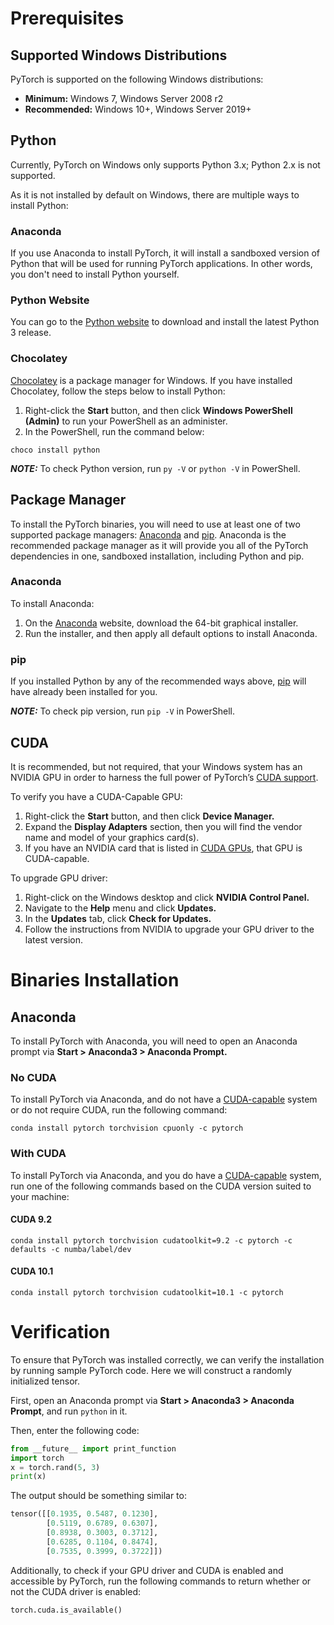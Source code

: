 # Prerequisites

## Supported Windows Distributions

PyTorch is supported on the following Windows distributions:

* __Minimum:__ Windows 7, Windows Server 2008 r2
* __Recommended:__ Windows 10+, Windows Server 2019+

## Python

Currently, PyTorch on Windows only supports Python 3.x; Python 2.x is not supported.

As it is not installed by default on Windows, there are multiple ways to install Python:

### Anaconda

If you use Anaconda to install PyTorch, it will install a sandboxed version of Python that will be used for running PyTorch applications. In other words, you don't need to install Python yourself.

### Python Website

You can go to the [Python website](https://www.python.org/downloads/windows/) to download and install the latest Python 3 release.

### Chocolatey

[Chocolatey](https://chocolatey.org/) is a package manager for Windows. If you have installed Chocolatey, follow the steps below to install Python:

1. Right-click the **Start** button, and then click **Windows PowerShell (Admin)** to run your PowerShell as an administer.
2. In the PowerShell, run the command below:

```
choco install python
```

_**NOTE:**_ To check Python version, run `py -V` or `python -V` in PowerShell.

## Package Manager

To install the PyTorch binaries, you will need to use at least one of two supported package managers: [Anaconda](https://www.anaconda.com/distribution/#windows) and [pip](https://pypi.org/project/pip/). Anaconda is the recommended package manager as it will provide you all of the PyTorch dependencies in one, sandboxed installation, including Python and pip.

### Anaconda

To install Anaconda: 

1. On the [Anaconda](https://www.anaconda.com/distribution/#windows) website, download the 64-bit graphical installer.
2. Run the installer, and then apply all default options to install Anaconda.

### pip

If you installed Python by any of the recommended ways above, [pip](https://pypi.org/project/pip/) will have already been installed for you.

_**NOTE:**_ To check pip version, run `pip -V` in PowerShell.

## CUDA

It is recommended, but not required, that your Windows system has an NVIDIA GPU in order to harness the full power of PyTorch’s [CUDA support](https://pytorch.org/tutorials/beginner/blitz/tensor_tutorial.html?highlight=cuda#cuda-tensors).

To verify you have a CUDA-Capable GPU:

1. Right-click the **Start** button, and then click **Device Manager.** 
2. Expand the **Display Adapters** section, then you will find the vendor name and model of your graphics card(s).
3. If you have an NVIDIA card that is listed in [CUDA GPUs](http://developer.nvidia.com/cuda-gpus), that GPU is CUDA-capable.

To upgrade GPU driver:

1. Right-click on the Windows desktop and click **NVIDIA Control Panel.**
2. Navigate to the **Help** menu and click **Updates.**
3. In the **Updates** tab, click **Check for Updates.**
4. Follow the instructions from NVIDIA to upgrade your GPU driver to the latest version.

# Binaries Installation

## Anaconda

To install PyTorch with Anaconda, you will need to open an Anaconda prompt via **Start &gt; Anaconda3 &gt; Anaconda Prompt.**

### No CUDA

To install PyTorch via Anaconda, and do not have a [CUDA-capable](https://developer.nvidia.com/cuda-zone) system or do not require CUDA, run the following command:

```
conda install pytorch torchvision cpuonly -c pytorch
```

### With CUDA

To install PyTorch via Anaconda, and you do have a [CUDA-capable](https://developer.nvidia.com/cuda-zone) system, run one of the following commands based on the CUDA version suited to your machine:

#### CUDA 9.2

```
conda install pytorch torchvision cudatoolkit=9.2 -c pytorch -c defaults -c numba/label/dev
```

#### CUDA 10.1

```
conda install pytorch torchvision cudatoolkit=10.1 -c pytorch
```

# Verification

To ensure that PyTorch was installed correctly, we can verify the installation by running sample PyTorch code. Here we will construct a randomly initialized tensor.

First, open an Anaconda prompt via **Start &gt; Anaconda3 &gt; Anaconda Prompt**, and run `python` in it.

Then, enter the following code:

```python
from __future__ import print_function
import torch
x = torch.rand(5, 3)
print(x)
```

The output should be something similar to:

```python
tensor([[0.1935, 0.5487, 0.1230],
        [0.5119, 0.6789, 0.6307],
        [0.8938, 0.3003, 0.3712],
        [0.6285, 0.1104, 0.8474],
        [0.7535, 0.3999, 0.3722]])
```

Additionally, to check if your GPU driver and CUDA is enabled and accessible by PyTorch, run the following commands to return whether or not the CUDA driver is enabled:

```python
torch.cuda.is_available()
```